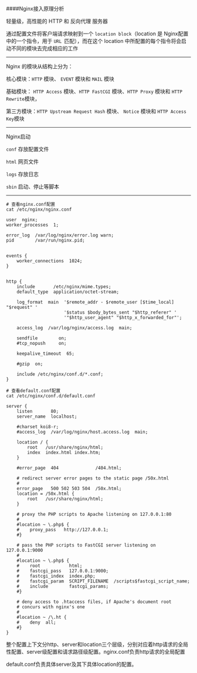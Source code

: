 ####Nginx接入原理分析

轻量级，高性能的 HTTP 和 反向代理 服务器

通过配置文件将客户端请求映射到一个 `location block`（location 是 Nginx配置中的一个指令，用于 `URL `匹配），而在这个 location 中所配置的每个指令将会启动不同的模块去完成相应的工作

---

Nginx 的模块从结构上分为：

核心模块：`HTTP` 模块、 `EVENT` 模块和 `MAIL` 模块

基础模块： `HTTP Access` 模块、`HTTP FastCGI` 模块、`HTTP Proxy` 模块和 `HTTP Rewrite`模块，

第三方模块：`HTTP Upstream Request Hash` 模块、 `Notice` 模块和 `HTTP Access Key`模块

---

Nginx启动

`conf` 存放配置文件

`html` 网页文件

`logs` 存放日志

`sbin` 启动、停止等脚本


---

```
# 查看nginx.conf配置
cat /etc/nginx/nginx.conf
```
```
user  nginx;
worker_processes  1;

error_log  /var/log/nginx/error.log warn;
pid        /var/run/nginx.pid;


events {
    worker_connections  1024;
}


http {
    include       /etc/nginx/mime.types;
    default_type  application/octet-stream;

    log_format  main  '$remote_addr - $remote_user [$time_local] "$request" '
                      '$status $body_bytes_sent "$http_referer" '
                      '"$http_user_agent" "$http_x_forwarded_for"';

    access_log  /var/log/nginx/access.log  main;

    sendfile        on;
    #tcp_nopush     on;

    keepalive_timeout  65;

    #gzip  on;

    include /etc/nginx/conf.d/*.conf;
}
```

```
# 查看default.conf配置
cat /etc/nginx/conf.d/default.conf
```

```
server {
    listen       80;
    server_name  localhost;

    #charset koi8-r;
    #access_log  /var/log/nginx/host.access.log  main;

    location / {
        root   /usr/share/nginx/html;
        index  index.html index.htm;
    }

    #error_page  404              /404.html;

    # redirect server error pages to the static page /50x.html
    #
    error_page   500 502 503 504  /50x.html;
    location = /50x.html {
        root   /usr/share/nginx/html;
    }

    # proxy the PHP scripts to Apache listening on 127.0.0.1:80
    #
    #location ~ \.php$ {
    #    proxy_pass   http://127.0.0.1;
    #}

    # pass the PHP scripts to FastCGI server listening on 127.0.0.1:9000
    #
    #location ~ \.php$ {
    #    root           html;
    #    fastcgi_pass   127.0.0.1:9000;
    #    fastcgi_index  index.php;
    #    fastcgi_param  SCRIPT_FILENAME  /scripts$fastcgi_script_name;
    #    include        fastcgi_params;
    #}

    # deny access to .htaccess files, if Apache's document root
    # concurs with nginx's one
    #
    #location ~ /\.ht {
    #    deny  all;
    #}
}
```

整个配置上下文分http、server和location三个层级，分别对应着http请求的全局性配置、server级配置和请求路径级配置。nginx.conf负责http请求的全局配置

default.conf负责具体server及其下具体location的配置。
